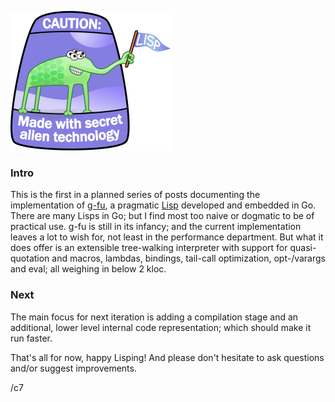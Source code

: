 ![Logo](../alien.png)

### Intro
This is the first in a planned series of posts documenting the implementation of [g-fu](https://github.com/codr7/g-fu), a pragmatic [Lisp](https://xkcd.com/297/) developed and embedded in Go. There are many Lisps in Go; but I find most too naive or dogmatic to be of practical use. g-fu is still in its infancy; and the current implementation leaves a lot to wish for, not least in the performance department. But what it does offer is an extensible tree-walking interpreter with support for quasi-quotation and macros, lambdas, bindings, tail-call optimization, opt-/varargs and eval; all weighing in below 2 kloc.

### Next
The main focus for next iteration is adding a compilation stage and an additional, lower level internal code representation; which should make it run faster.

That's all for now, happy Lisping!
And please don't hesitate to ask questions and/or suggest improvements.

/c7